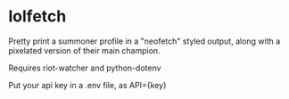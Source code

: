 # lolfetch
Pretty print a summoner profile in a "neofetch" styled output, along with a pixelated version of their main champion.

Requires riot-watcher and python-dotenv  

Put your api key in a .env file, as API={key}
